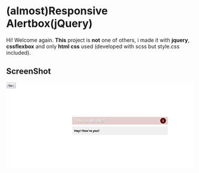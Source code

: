 # (almost)Responsive Alertbox(jQuery)

Hi! Welcome again. 
**This** project is **not** one of others, i made it with **jquery**, **cssflexbox** and only **html css** used (developed with scss but style.css included). 

## ScreenShot
![screenshot](screenshot.png)